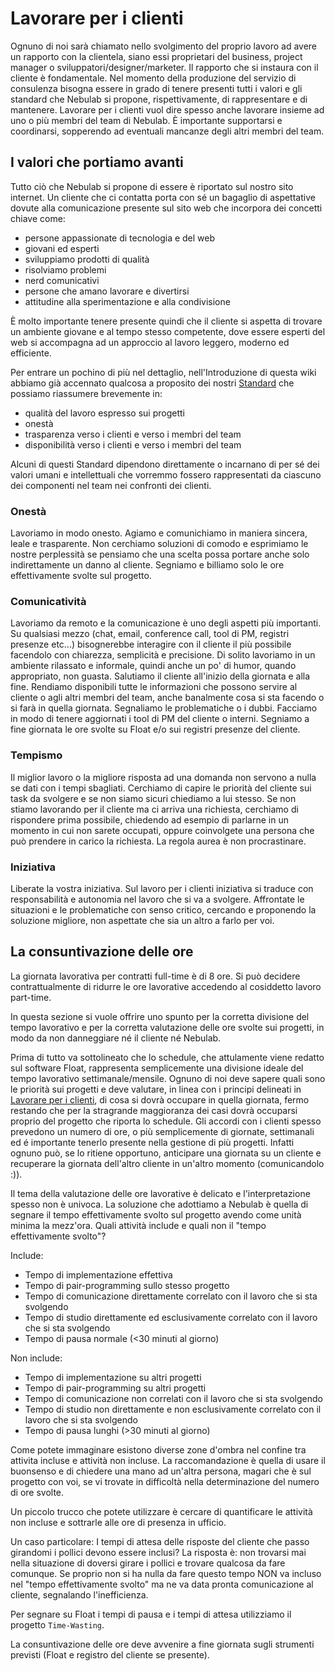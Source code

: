 # Lavorare per i clienti

Ognuno di noi sarà chiamato nello svolgimento del proprio lavoro ad avere un rapporto con la 
clientela, siano essi proprietari del business, project manager o sviluppatori/designer/marketer. Il 
rapporto che si instaura con il cliente è fondamentale. Nel momento della produzione del servizio di 
consulenza bisogna essere in grado di tenere presenti tutti i valori e gli standard che Nebulab si 
propone, rispettivamente, di rappresentare e di mantenere. Lavorare per i clienti vuol dire spesso 
anche lavorare insieme ad uno o più membri del team di Nebulab. È importante supportarsi e 
coordinarsi, sopperendo ad eventuali mancanze degli altri membri del team.

## I valori che portiamo avanti

Tutto ciò che Nebulab si propone di essere è riportato sul nostro sito internet. Un cliente che ci 
contatta porta con sé un bagaglio di aspettative dovute alla comunicazione presente sul sito web che 
incorpora dei concetti chiave come: 

- persone appassionate di tecnologia e del web
- giovani ed esperti
- sviluppiamo prodotti di qualità
- risolviamo problemi
- nerd comunicativi
- persone che amano lavorare e divertirsi
- attitudine alla sperimentazione e alla condivisione

È molto importante tenere presente quindi che il cliente si aspetta di trovare un ambiente giovane e 
al tempo stesso competente, dove essere esperti del web si accompagna ad un approccio al lavoro 
leggero, moderno ed efficiente. 

Per entrare un pochino di più nel dettaglio, nell'Introduzione di questa wiki abbiamo già accennato 
qualcosa a proposito dei nostri [Standard](introduzione.md#standard)  che possiamo riassumere 
brevemente in:

- qualità del lavoro espresso sui progetti
- onestà
- trasparenza verso i clienti e verso i membri del team
- disponibilità verso i clienti e verso i membri del team

Alcuni di questi Standard dipendono direttamente o incarnano di per sé dei valori umani e 
intellettuali che vorremmo fossero rappresentati da ciascuno dei componenti nel team nei confronti 
dei clienti.

### Onestà

Lavoriamo in modo onesto. Agiamo e comunichiamo in maniera sincera, leale e trasparente. Non 
cerchiamo soluzioni di comodo e esprimiamo le nostre perplessità se pensiamo che una scelta possa 
portare anche solo indirettamente un danno al cliente. Segniamo e billiamo solo le ore 
effettivamente svolte sul progetto.

### Comunicatività

Lavoriamo da remoto e la comunicazione è uno degli aspetti più importanti. Su qualsiasi mezzo (chat, 
email, conference call, tool di PM, registri presenze etc...) bisognerebbe interagire con il cliente 
il più possibile facendolo con chiarezza, semplicità e precisione. Di solito lavoriamo in un 
ambiente rilassato e informale, quindi anche un po' di humor, quando appropriato, non guasta.
Salutiamo il cliente all'inizio della giornata e alla fine. Rendiamo disponibili tutte le 
informazioni che possono servire al cliente o agli altri membri del team, anche banalmente cosa si 
sta facendo o si farà in quella giornata. Segnaliamo le problematiche o i dubbi.  Facciamo in modo 
di tenere aggiornati i tool di PM del cliente o interni. Segniamo a fine giornata le ore svolte su 
Float e/o sui registri presenze del cliente.

### Tempismo
 
Il miglior lavoro o la migliore risposta ad una domanda non servono a nulla se dati con i tempi 
sbagliati. Cerchiamo di capire le priorità del cliente sui task da svolgere e se non siamo sicuri 
chiediamo a lui stesso. Se non stiamo lavorando per il cliente ma ci arriva una richiesta, cerchiamo 
di rispondere prima possibile, chiedendo ad esempio di parlarne in un momento in cui non sarete 
occupati, oppure coinvolgete una persona che può prendere in carico la richiesta. La regola aurea è
non procrastinare.

### Iniziativa

Liberate la vostra iniziativa. Sul lavoro per i clienti iniziativa si traduce con responsabilità e 
autonomia nel lavoro che si va a svolgere. Affrontate le situazioni e le problematiche con senso 
critico, cercando e proponendo la soluzione migliore, non aspettate che sia un altro a farlo per 
voi.

## La consuntivazione delle ore

La giornata lavorativa per contratti full-time è di 8 ore. Si può decidere contrattualmente di 
ridurre le ore lavorative accedendo al cosiddetto lavoro part-time.

In questa sezione si vuole offrire uno spunto per la corretta divisione del tempo lavorativo e per 
la corretta valutazione delle ore svolte sui progetti, in modo da non danneggiare né il cliente né 
Nebulab. 

Prima di tutto va sottolineato che lo schedule, che attulamente viene redatto sul software Float, 
rappresenta semplicemente una divisione ideale del tempo lavorativo settimanale/mensile. Ognuno di 
noi deve sapere quali sono le priorità sui progetti e deve valutare, in linea con i principi 
delineati in [Lavorare per i clienti](), di cosa si dovrà occupare in quella giornata, fermo 
restando che per la stragrande maggioranza dei casi dovrà occuparsi proprio del progetto che riporta 
lo schedule. Gli accordi con i clienti spesso prevedono un numero di ore, o più semplicemente di 
giornate, settimanali ed é importante tenerlo presente nella gestione di più progetti. Infatti 
ognuno può, se lo ritiene opportuno, anticipare una giornata su un cliente e recuperare la giornata 
dell'altro cliente in un'altro momento (comunicandolo :)).

Il tema della valutazione delle ore lavorative è delicato e l'interpretazione spesso non è univoca.
La soluzione che adottiamo a Nebulab è quella di segnare il tempo effettivamente svolto sul progetto 
avendo come unità minima la mezz'ora. Quali attività include e quali non il "tempo effettivamente 
svolto"?

Include:

- Tempo di implementazione effettiva
- Tempo di pair-programming sullo stesso progetto
- Tempo di comunicazione direttamente correlato con il lavoro che si sta svolgendo
- Tempo di studio direttamente ed esclusivamente correlato con il lavoro che si sta svolgendo
- Tempo di pausa normale (<30 minuti al giorno)

Non include:

- Tempo di implementazione su altri progetti
- Tempo di pair-programming su altri progetti
- Tempo di comunicazione non correlati con il lavoro che si sta svolgendo
- Tempo di studio non direttamente e non esclusivamente correlato con il lavoro che si sta svolgendo
- Tempo di pausa lunghi (>30 minuti al giorno)

Come potete immaginare esistono diverse zone d'ombra nel confine tra attivita incluse e attività non 
incluse. La raccomandazione è quella di usare il buonsenso e di chiedere una mano ad un'altra 
persona, magari che è sul progetto con voi, se vi trovate in difficoltà nella determinazione del 
numero di ore svolte.

Un piccolo trucco che potete utilizzare è cercare di quantificare le attività non incluse e 
sottrarle alle ore di presenza in ufficio.

Un caso particolare: I tempi di attesa delle risposte del cliente che passo girandomi i pollici 
devono essere inclusi? La risposta è: non trovarsi mai nella situazione di doversi girare i pollici 
e trovare qualcosa da fare comunque. Se proprio non si ha nulla da fare questo tempo NON va incluso 
nel "tempo effettivamente svolto" ma ne va data pronta comunicazione al cliente, segnalando 
l'inefficienza.

Per segnare su Float i tempi di pausa e i tempi di attesa utilizziamo il progetto `Time-Wasting`.

La consuntivazione delle ore deve avvenire a fine giornata sugli strumenti previsti (Float e 
registro del cliente se presente). 

